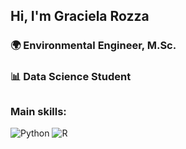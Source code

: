 ## Hi, I'm Graciela Rozza

### 🌍 Environmental Engineer, M.Sc.  
### 📊 Data Science Student

##

### Main skills:

![Python](https://img.shields.io/badge/-Python-3776AB?style=flat&logo=python&logoColor=white)
![R](https://img.shields.io/badge/-R-276DC3?style=flat&logo=r&logoColor=white)
